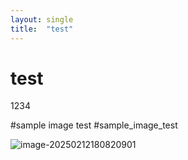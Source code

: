 ```yaml
---
layout: single
title:  "test"
---
```


# test
1234

#sample image test
#sample_image_test



![image-20250212180820901](/Users/intpboy/Documents/GitHub/intpboy.github.io/images/2025-02-12-3/image-20250212180820901.png)
